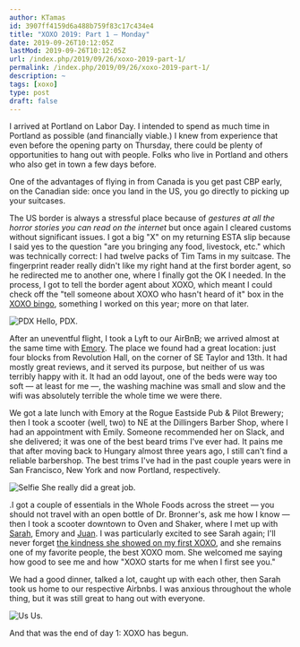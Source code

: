 ```yaml
---
author: KTamas
id: 3907ff4159d6a488b759f83c17c434e4
title: "XOXO 2019: Part 1 — Monday"
date: 2019-09-26T10:12:05Z
lastMod: 2019-09-26T10:12:05Z
url: /index.php/2019/09/26/xoxo-2019-part-1/
permalink: /index.php/2019/09/26/xoxo-2019-part-1/
description: ~
tags: [xoxo]
type: post
draft: false
---
```

I arrived at Portland on Labor Day. I intended to spend as much time in Portland as possible (and financially viable.) I knew from experience that even before the opening party on Thursday, there could be plenty of opportunities to hang out with people. Folks who live in Portland and others who also get in town a few days before.

One of the advantages of flying in from Canada is you get past CBP early, on the Canadian side: once you land in the US, you go directly to picking up your suitcases.

The US border is always a stressful place because of *gestures at all the horror stories you can read on the internet* but once again I cleared customs without significant issues. I got a big "X" on my returning ESTA slip because I said yes to the question "are you bringing any food, livestock, etc." which was technically correct: I had twelve packs of Tim Tams in my suitcase. The fingerprint reader really didn't like my right hand at the first border agent, so he redirected me to another one, where I finally got the OK I needed. In the process, I got to tell the border agent about XOXO, which meant I could check off the "tell someone about XOXO who hasn't heard of it" box in the [XOXO bingo](https://xoxo.bingo), something I worked on this year; more on that later.

![PDX](https://i.imgur.com/JHEgUOF.jpg)
Hello, PDX.

After an uneventful flight, I took a Lyft to our AirBnB; we arrived almost at the same time with [Emory](https://twitter.com/emorydunn). The place we found had a great location: just four blocks from Revolution Hall, on the corner of SE Taylor and 13th. It had mostly great reviews, and it served its purpose, but neither of us was terribly happy with it. It had an odd layout, one of the beds were way too soft — at least for me —, the washing machine was small and slow and the wifi was absolutely terrible the whole time we were there.

We got a late lunch with Emory at the Rogue Eastside Pub & Pilot Brewery; then I took a scooter (well, two) to NE at the Dillingers Barber Shop, where I had an appointment with Emily. Someone recommended her on Slack, and she delivered; it was one of the best beard trims I've ever had. It pains me that after moving back to Hungary almost three years ago, I still can't find a reliable barbershop. The best trims I've had in the past couple years were in San Francisco, New York and now Portland, respectively.

![Selfie](https://i.imgur.com/T4I1esX.jpg)
She really did a great job.

.I got a couple of essentials in the Whole Foods across the street — you should not travel with an open bottle of Dr. Bronner's, ask me how I know — then I took a scooter downtown to Oven and Shaker, where I met up with [Sarah](https://twitter.com/fledglingnerd), Emory and [Juan](https://twitter.com/juanbuis). I was particularly excited to see Sarah again; I'll never forget [the kindness she showed on my first XOXO](https://blog.ktamas.com/index.php/2019/08/14/xoxo-2016/#tuesday-a-surprise-dinner), and she remains one of my favorite people, the best XOXO mom. She welcomed me saying how good to see me and how "XOXO starts for me when I first see you." 

We had a good dinner, talked a lot, caught up with each other, then Sarah took us home to our respective Airbnbs. I was anxious throughout the whole thing, but it was still great to hang out with everyone. 

![Us](https://i.imgur.com/gqgS8Qk.jpg)
Us.

And that was the end of day 1: XOXO has begun.